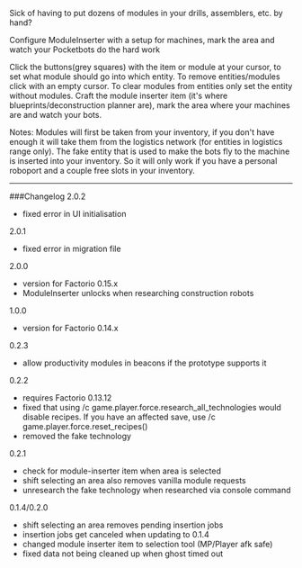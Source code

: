 Sick of having to put dozens of modules in your drills, assemblers, etc. by hand?

Configure ModuleInserter with a setup for machines, mark the area and watch your Pocketbots do the hard work

Click the buttons(grey squares) with the item or module at your cursor, to set what module should go into which entity. To remove entities/modules click with an empty cursor.
To clear modules from entities only set the entity without modules.
Craft the module inserter item (it's where blueprints/deconstruction planner are), mark the area where your machines are and watch your bots.

Notes:
    Modules will first be taken from your inventory, if you don't have enough it will take them from the logistics network (for entities in logistics range only). The fake entity that is used to make the bots fly to the machine is inserted into your inventory. So it will only work if you have a personal roboport and a couple free slots in your inventory.

***
###Changelog
2.0.2

 - fixed error in UI initialisation  
 
2.0.1

- fixed error in migration file

2.0.0

- version for Factorio 0.15.x
- ModuleInserter unlocks when researching construction robots

1.0.0

- version for Factorio 0.14.x

0.2.3

- allow productivity modules in beacons if the prototype supports it

0.2.2

- requires Factorio 0.13.12
- fixed that using /c game.player.force.research_all_technologies would disable recipes. If you have an affected save, use /c game.player.force.reset_recipes()
- removed the fake technology

0.2.1

- check for module-inserter item when area is selected
- shift selecting an area also removes vanilla module requests
- unresearch the fake technology when researched via console command

0.1.4/0.2.0

- shift selecting an area removes pending insertion jobs
- insertion jobs get canceled when updating to 0.1.4
- changed module inserter item to selection tool (MP/Player afk safe)
- fixed data not being cleaned up when ghost timed out